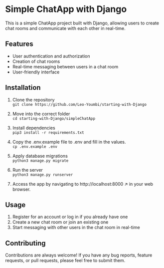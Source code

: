 # Simple ChatApp with Django
This is a simple ChatApp project built with Django, allowing users to create chat rooms and communicate with each other in real-time.

## Features
* User authentication and authorization  
* Creation of chat rooms  
* Real-time messaging between users in a chat room  
* User-friendly interface  

## Installation
1. Clone the repository  
`git clone https://github.com/Leo-Youmbi/starting-with-Django`  

2. Move into the correct folder  
`cd starting-with-Django/simpleChatApp`

3. Install dependencies  
`pip3 install -r requirements.txt`  

4. Copy the .env.example file to .env and fill in the values.  
`cp .env.example .env`  

5. Apply database migrations  
`python3 manage.py migrate`  

6. Run the server  
`python3 manage.py runserver`  

7. Access the app by navigating to http://localhost:8000 ↗ in your web browser.  

## Usage
1. Register for an account or log in if you already have one
2. Create a new chat room or join an existing one
3. Start messaging with other users in the chat room in real-time  

## Contributing
Contributions are always welcome! If you have any bug reports, feature requests, or pull requests, please feel free to submit them.